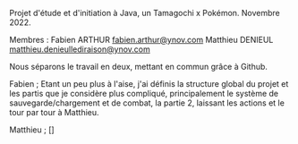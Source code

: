 Projet d'étude et d'initiation à Java, un Tamagochi x Pokémon.
Novembre 2022.

Membres :
Fabien ARTHUR	fabien.arthur@ynov.com
Matthieu DENIEUL matthieu.denieullediraison@ynov.com


Nous séparons le travail en deux, mettant en commun grâce à Github. 

Fabien ;
Etant un peu plus à l'aise, j'ai définis la structure global du projet et les partis que je considère
plus compliqué, principalement le système de sauvegarde/chargement et de combat, la partie 2,
laissant les actions et le tour par tour à Matthieu.



Matthieu ;
[]

